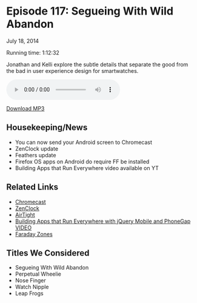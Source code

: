 Episode 117: Segueing With Wild Abandon
====
July 18, 2014

Running time: 1:12:32

Jonathan and Kelli explore the subtle details that separate the good from the bad in user experience design for smartwatches.

<audio preload="auto" controls>
    <source src="https://s3.amazonaws.com/nitch/Episode_117_Segueing_With_Wild_Abandon.mp3" type="audio/mpeg" />
    <source src="https://s3.amazonaws.com/nitch/Episode_117_Segueing_With_Wild_Abandon.ogg" type="audio/ogg" />
    Your browser does not support HTML5 audio. Please download the episode using the link below.
</audio>

[Download MP3](https://s3.amazonaws.com/nitch/Episode_117_Segueing_With_Wild_Abandon.mp3 "Episode 117: Segueing With Wild Abandon")

## Housekeeping/News

* You can now send your Android screen to Chromecast
* ZenClock update
* Feathers update
* Firefox OS apps on Android do require FF be installed
* Building Apps that Run Everywhere video available on YT

## Related Links

* [Chromecast](http://www.google.com/chrome/devices/chromecast/)
* [ZenClock](http://zenclock.co)
* [AirTight](https://play.google.com/store/apps/details?id=com.brochos.tva&hl=en)
* [Building Apps that Run Everywhere with jQuery Mobile and PhoneGap VIDEO](https://www.youtube.com/watch?v=h8ylWSbn7gU)
* [Faraday Zones](http://www.deadzonebags.com/signal-blocking-faraday-bag-large-size-for-laptops-tablets.html)

## Titles We Considered

* Segueing With Wild Abandon
* Perpetual Wheelie
* Nose Finger
* Watch Nipple
* Leap Frogs
